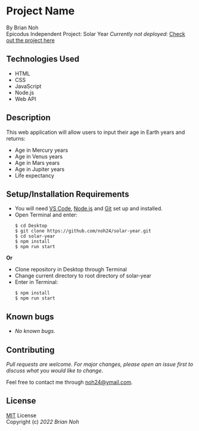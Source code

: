 # Project Name
By Brian Noh  
Epicodus Independent Project: Solar Year
_Currently not deployed_: [Check out the project here](noh24.github.io/solar-year)

## Technologies Used  
* HTML
* CSS
* JavaScript
* Node.js
* Web API

## Description
This web application will allow users to input their age in Earth years and returns:

* Age in Mercury years
* Age in Venus years
* Age in Mars years
* Age in Jupiter years
* Life expectancy

## Setup/Installation Requirements
* You will need [VS Code](https://code.visualstudio.com/), [Node.js](https://nodejs.org/en/download/) and [Git](https://docs.github.com/en/get-started/quickstart/set-up-git) set up and installed.
* Open Terminal and enter:  
  ```
  $ cd Desktop
  $ git clone https://github.com/noh24/solar-year.git
  $ cd solar-year
  $ npm install
  $ npm run start
  ```
__Or__   
* Clone repository in Desktop through Terminal
* Change current directory to root directory of solar-year
* Enter in Terminal:  
  ```
  $ npm install
  $ npm run start
  ```
## Known bugs
* _No known bugs_.

## Contributing
_Pull requests are welcome. For major changes, please open an issue first to discuss what you would like to change_.  
  
Feel free to contact me through <noh24@ymail.com>.

## License
[MIT](./license.txt) License  
Copyright (c) _2022 Brian Noh_